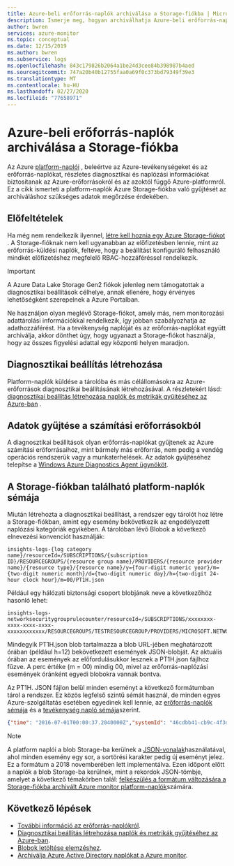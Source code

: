 ```yaml
---
title: Azure-beli erőforrás-naplók archiválása a Storage-fiókba | Microsoft Docs
description: Ismerje meg, hogyan archiválhatja Azure-beli erőforrás-naplóit a Storage-fiókok hosszú távú megőrzéséhez.
author: bwren
services: azure-monitor
ms.topic: conceptual
ms.date: 12/15/2019
ms.author: bwren
ms.subservice: logs
ms.openlocfilehash: 843c179826b2064a1be24d3cee84b398987b4aed
ms.sourcegitcommit: 747a20b40b12755faa0a69f0c373bd79349f39e3
ms.translationtype: MT
ms.contentlocale: hu-HU
ms.lasthandoff: 02/27/2020
ms.locfileid: "77658971"
---
```

# <a name="archive-azure-resource-logs-to-storage-account"></a>Azure-beli erőforrás-naplók archiválása a Storage-fiókba
Az Azure [platform-naplói](platform-logs-overview.md) , beleértve az Azure-tevékenységeket és az erőforrás-naplókat, részletes diagnosztikai és naplózási információkat biztosítanak az Azure-erőforrásokról és az azoktól függő Azure-platformról.  Ez a cikk ismerteti a platform-naplók Azure Storage-fiókba való gyűjtését az archiváláshoz szükséges adatok megőrzése érdekében.

## <a name="prerequisites"></a>Előfeltételek
Ha még nem rendelkezik ilyennel, [létre kell hoznia egy Azure Storage-fiókot](../../storage/common/storage-account-create.md) . A Storage-fióknak nem kell ugyanabban az előfizetésben lennie, mint az erőforrás-küldési naplók, feltéve, hogy a beállítást konfiguráló felhasználó mindkét előfizetéshez megfelelő RBAC-hozzáféréssel rendelkezik.


> [!IMPORTANT]
> A Azure Data Lake Storage Gen2 fiókok jelenleg nem támogatottak a diagnosztikai beállítások célhelye, annak ellenére, hogy érvényes lehetőségként szerepelnek a Azure Portalban.


Ne használjon olyan meglévő Storage-fiókot, amely más, nem monitorozási adattárolási információkkal rendelkezik, így jobban szabályozhatja az adathozzáférést. Ha a tevékenység naplóját és az erőforrás-naplókat együtt archiválja, akkor dönthet úgy, hogy ugyanazt a Storage-fiókot használja, hogy az összes figyelési adattal egy központi helyen maradjon.

## <a name="create-a-diagnostic-setting"></a>Diagnosztikai beállítás létrehozása
Platform-naplók küldése a tárolóba és más célállomásokra az Azure-erőforrások diagnosztikai beállításának létrehozásával. A részletekért lásd: [diagnosztikai beállítás létrehozása naplók és metrikák gyűjtéséhez az Azure-ban](diagnostic-settings.md) .


## <a name="collect-data-from-compute-resources"></a>Adatok gyűjtése a számítási erőforrásokból
A diagnosztikai beállítások olyan erőforrás-naplókat gyűjtenek az Azure számítási erőforrásaihoz, mint bármely más erőforrás, nem pedig a vendég operációs rendszerük vagy a munkaterhelések. Az adatok gyűjtéséhez telepítse a [Windows Azure Diagnostics Agent ügynököt](diagnostics-extension-overview.md). 


## <a name="schema-of-platform-logs-in-storage-account"></a>A Storage-fiókban található platform-naplók sémája

Miután létrehozta a diagnosztikai beállítást, a rendszer egy tárolót hoz létre a Storage-fiókban, amint egy esemény bekövetkezik az engedélyezett naplózási kategóriák egyikében. A tárolóban lévő Blobok a következő elnevezési konvenciót használják:

```
insights-logs-{log category name}/resourceId=/SUBSCRIPTIONS/{subscription ID}/RESOURCEGROUPS/{resource group name}/PROVIDERS/{resource provider name}/{resource type}/{resource name}/y={four-digit numeric year}/m={two-digit numeric month}/d={two-digit numeric day}/h={two-digit 24-hour clock hour}/m=00/PT1H.json
```

Például egy hálózati biztonsági csoport blobjának neve a következőhöz hasonló lehet:

```
insights-logs-networksecuritygrouprulecounter/resourceId=/SUBSCRIPTIONS/xxxxxxxx-xxxx-xxxx-xxxx-xxxxxxxxxxxx/RESOURCEGROUPS/TESTRESOURCEGROUP/PROVIDERS/MICROSOFT.NETWORK/NETWORKSECURITYGROUP/TESTNSG/y=2016/m=08/d=22/h=18/m=00/PT1H.json
```

Mindegyik PT1H.json blob tartalmazza a blob URL-jében meghatározott órában (például h=12) bekövetkezett események JSON-blobját. Az aktuális órában az események az előfordulásukkor lesznek a PT1H.json fájlhoz fűzve. A perc értéke (m = 00) mindig 00, mivel az erőforrás-naplózási események óránként egyedi blobokra vannak bontva.

Az PT1H. JSON fájlon belül minden eseményt a következő formátumban tárol a rendszer. Ez közös legfelső szintű sémát használ, de minden egyes Azure-szolgáltatás esetében egyedinek kell lennie, az [erőforrás-naplók sémája](diagnostic-logs-schema.md) és a [tevékenység napló sémája](activity-log-schema.md)szerint.

``` JSON
{"time": "2016-07-01T00:00:37.2040000Z","systemId": "46cdbb41-cb9c-4f3d-a5b4-1d458d827ff1","category": "NetworkSecurityGroupRuleCounter","resourceId": "/SUBSCRIPTIONS/s1id1234-5679-0123-4567-890123456789/RESOURCEGROUPS/TESTRESOURCEGROUP/PROVIDERS/MICROSOFT.NETWORK/NETWORKSECURITYGROUPS/TESTNSG","operationName": "NetworkSecurityGroupCounters","properties": {"vnetResourceGuid": "{12345678-9012-3456-7890-123456789012}","subnetPrefix": "10.3.0.0/24","macAddress": "000123456789","ruleName": "/subscriptions/ s1id1234-5679-0123-4567-890123456789/resourceGroups/testresourcegroup/providers/Microsoft.Network/networkSecurityGroups/testnsg/securityRules/default-allow-rdp","direction": "In","type": "allow","matchedConnections": 1988}}
```

> [!NOTE]
> A platform naplói a blob Storage-ba kerülnek a [JSON-vonalak](http://jsonlines.org/)használatával, ahol minden esemény egy sor, a sortörési karakter pedig új eseményt jelez. Ez a formátum a 2018 novemberében lett implementálva. Ezen időpont előtt a naplók a blob Storage-ba kerülnek, mint a rekordok JSON-tömbje, amelyet a következő témakörben talál: [felkészülés a formátum változására a Storage-fiókba archivált Azure monitor platform-naplók](resource-logs-blob-format.md)számára.

## <a name="next-steps"></a>Következő lépések

* [További információ az erőforrás-naplókról](platform-logs-overview.md).
* [Diagnosztikai beállítás létrehozása naplók és metrikák gyűjtéséhez az Azure-ban](diagnostic-settings.md).
* [Blobok letöltése elemzéshez](../../storage/blobs/storage-quickstart-blobs-dotnet.md).
* [Archiválja Azure Active Directory naplókat a Azure monitor](../../active-directory/reports-monitoring/quickstart-azure-monitor-route-logs-to-storage-account.md).
